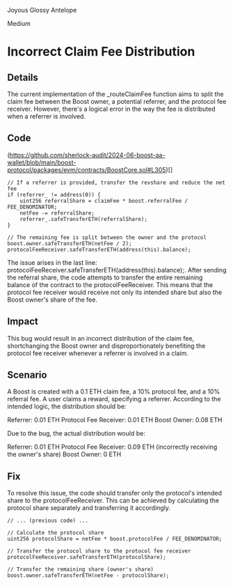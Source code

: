 Joyous Glossy Antelope

Medium

# Incorrect Claim Fee Distribution

## Details

The current implementation of the _routeClaimFee function aims to split the claim fee between the Boost owner, a potential referrer, and the protocol fee receiver. However, there's a logical error in the way the fee is distributed when a referrer is involved.

## Code

(https://github.com/sherlock-audit/2024-06-boost-aa-wallet/blob/main/boost-protocol/packages/evm/contracts/BoostCore.sol#L305)[]


```solidity
// If a referrer is provided, transfer the revshare and reduce the net fee
if (referrer_ != address(0)) {
    uint256 referralShare = claimFee * boost.referralFee / FEE_DENOMINATOR;
    netFee -= referralShare;
    referrer_.safeTransferETH(referralShare);
}

// The remaining fee is split between the owner and the protocol
boost.owner.safeTransferETH(netFee / 2);
protocolFeeReceiver.safeTransferETH(address(this).balance);
```

The issue arises in the last line: protocolFeeReceiver.safeTransferETH(address(this).balance);. After sending the referral share, the code attempts to transfer the entire remaining balance of the contract to the protocolFeeReceiver. This means that the protocol fee receiver would receive not only its intended share but also the Boost owner's share of the fee.

## Impact

This bug would result in an incorrect distribution of the claim fee, shortchanging the Boost owner and disproportionately benefiting the protocol fee receiver whenever a referrer is involved in a claim.

## Scenario

A Boost is created with a 0.1 ETH claim fee, a 10% protocol fee, and a 10% referral fee.
A user claims a reward, specifying a referrer.
According to the intended logic, the distribution should be:

Referrer: 0.01 ETH
Protocol Fee Receiver: 0.01 ETH
Boost Owner: 0.08 ETH

Due to the bug, the actual distribution would be:

Referrer: 0.01 ETH
Protocol Fee Receiver: 0.09 ETH (incorrectly receiving the owner's share)
Boost Owner: 0 ETH

## Fix

To resolve this issue, the code should transfer only the protocol's intended share to the protocolFeeReceiver. This can be achieved by calculating the protocol share separately and transferring it accordingly.

```solidity
// ... (previous code) ...

// Calculate the protocol share
uint256 protocolShare = netFee * boost.protocolFee / FEE_DENOMINATOR;

// Transfer the protocol share to the protocol fee receiver
protocolFeeReceiver.safeTransferETH(protocolShare);

// Transfer the remaining share (owner's share)
boost.owner.safeTransferETH(netFee - protocolShare);
```